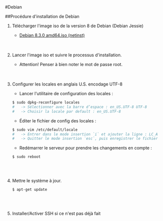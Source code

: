 #Debian

##Procédure d'installation de Debian

1. Télécharger l'image iso de la version 8 de Debian (Debian Jessie)
    * [Debian 8.3.0 amd64.iso (netinst)](http://cdimage.debian.org/debian-cd/8.3.0/amd64/iso-cd/debian-8.3.0-amd64-netinst.iso)
    <br />
    <br />

2. Lancer l'image iso et suivre le processus d'installation.
    * Attention! Penser à bien noter le mot de passe root.
    <br />
    <br />

3. Configurer les locales en anglais U.S. encodage UTF-8

    * Lancer l'utilitaire de configuration des locales :
    ```bash
    $ sudo dpkg-reconfigure locales
    #   -> Sélectionner avec la barre d’espace : en_US.UTF-8 UTF-8
	#   -> Choisir la locale par default : en_US.UTF-8
	```

	* Éditer le fichier de config des locales :
    ```bash
    $ sudo vim /etc/default/locale
    #   -> Entrer dans le mode insertion `i` et ajouter la ligne : LC_ALL=en_US.UTF-8 
    #   -> Quitter le mode insertion `esc`, puis enregistrer le fichier `shift`+`z`+`z`
    ```

    * Redémarrer le serveur pour prendre les changements en compte :
    ```bash
    $ sudo reboot
    ```
    <br />
    <br />

4. Mettre le système à jour.

    ```bash
    $ apt-get update
    ```
    <br />
    <br />

5. Installer/Activer SSH si ce n'est pas déjà fait









